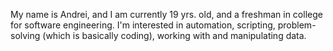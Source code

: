 My name is Andrei, and I am currently 19 yrs. old, and a freshman in college for software engineering. I'm interested in automation, scripting, problem-solving (which is basically coding), working with and manipulating data.

<!---
andrei-28/andrei-28 is a ✨ special ✨ repository because its `README.md` (this file) appears on your GitHub profile.
You can click the Preview link to take a look at your changes.
--->
